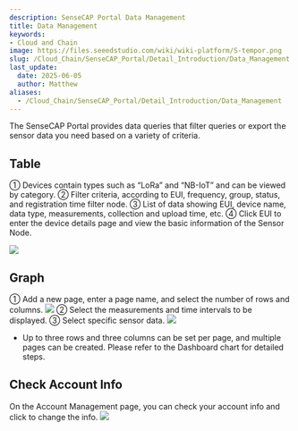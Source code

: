 ```yaml
---
description: SenseCAP Portal Data Management
title: Data Management
keywords:
- Cloud and Chain
image: https://files.seeedstudio.com/wiki/wiki-platform/S-tempor.png        
slug: /Cloud_Chain/SenseCAP_Portal/Detail_Introduction/Data_Management
last_update:
  date: 2025-06-05
  author: Matthew
aliases:
  - /Cloud_Chain/SenseCAP_Portal/Detail_Introduction/Data_Management
---
```




The SenseCAP Portal provides data queries that filter queries or export the sensor data you need based on a variety of criteria.

## Table

① Devices contain types such as “LoRa” and “NB-IoT” and can be viewed by category.
② Filter criteria, according to EUI, frequency, group, status, and registration time filter node.
③ List of data showing EUI, device name, data type, measurements, collection and upload time, etc. ④ Click EUI to enter the device details page and view the basic information of the Sensor Node.

![](https://sensecap-docs.seeed.cc/images/sensecap_portal/EN-data_management-1.jpg)

## Graph

① Add a new page, enter a page name, and select the number of rows and columns.
![](https://sensecap-docs.seeed.cc/images/sensecap_portal/EN-data_management-2.jpg)
② Select the measurements and time intervals to be displayed.
③ Select specific sensor data.
![](https://sensecap-docs.seeed.cc/images/sensecap_portal/EN-data_management-3.jpg)

- Up to three rows and three columns can be set per page, and multiple pages can be created. Please refer to the Dashboard chart for detailed steps.

## Check Account Info

On the Account Management page, you can check your account info and click to change the info.
![](https://sensecap-docs.seeed.cc/images/sensecap_portal/EN-data_management-4.jpg)
